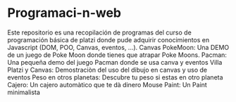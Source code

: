 # Programaci-n-web
Este repositorio es una recopilación de programas del curso de programación básica de platzi donde pude adquirir conocimientos en Javascript (DOM, POO, Canvas, eventos, ...).
Canvas
PokeMoon: Una DEMO de un juego de Poke Moon donde tienes que atrapar Poke Moons.
Pacman: Una pequeña demo del juego Pacman donde se usa canva y eventos
Villa Platzi y Canvas: Demostraciòn del uso del dibujo en canvas y uso de eventos
Peso en otros planetas: Descubre tu peso si estas en otro planeta
Cajero: Un cajero automàtico que te dà dinero
Mouse Paint: Un Paint minimalista
